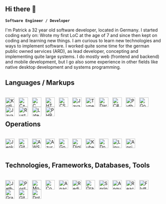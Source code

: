 ## Hi there 👋

**`Software Engineer / Developer`**

I'm Patrick a 32 year old software developer, located in Germany. I started coding early on: Wrote my first LoC 
at the age of 7 and since then kept on coding and learning new things. I am curious to learn new technologies and
ways to implement software.
I worked quite some time for the german public owned services (ARD), as lead developer, concepting and implementing
quite large systems. I do mostly web (frontend and backend) and mobile development, but I go also some experience
in other fields like native desktop development and systems programming.

## Languages / Markups
<br/>

<img align="left" width="30px" style="padding-right:10px;" alt="Kotlin" src="https://cdn.jsdelivr.net/gh/devicons/devicon/icons/kotlin/kotlin-original.svg" />
<img align="left" width="30px" style="padding-right:10px;" alt="C++" src="https://cdn.jsdelivr.net/gh/devicons/devicon/icons/cplusplus/cplusplus-original.svg" />
<img align="left" width="30px" style="padding-right:10px;" alt="C" src="https://cdn.jsdelivr.net/gh/devicons/devicon/icons/c/c-original.svg" />
<img align="left" width="30px" style="padding-right:10px;" alt="HTML5" src="https://cdn.jsdelivr.net/gh/devicons/devicon/icons/html5/html5-original.svg" />
<img align="left" width="30px" style="padding-right:10px;" alt="CSS3" src="https://cdn.jsdelivr.net/gh/devicons/devicon/icons/css3/css3-original.svg" />
<img align="left" width="30px" style="padding-right:10px;" alt="JavaScript" src="https://cdn.jsdelivr.net/gh/devicons/devicon/icons/javascript/javascript-original.svg" />
<img align="left" width="30px" style="padding-right:10px;" alt="TypeScript" src="https://cdn.jsdelivr.net/gh/devicons/devicon/icons/typescript/typescript-original.svg" />
<img align="left" width="30px" style="padding-right:10px;" alt="Dart" src="https://cdn.jsdelivr.net/gh/devicons/devicon/icons/dart/dart-original.svg" />
<img align="left" width="30px" style="padding-right:10px;" alt="C#" src="https://cdn.jsdelivr.net/gh/devicons/devicon/icons/csharp/csharp-original.svg" />
<img align="left" width="30px" style="padding-right:10px;" alt="Python" src="https://cdn.jsdelivr.net/gh/devicons/devicon/icons/python/python-original.svg" />
<img align="left" width="30px" style="padding-right:10px;" alt="Go" src="https://cdn.jsdelivr.net/gh/devicons/devicon/icons/go/go-original.svg" />
<img align="left" width="30px" style="padding-right:10px;" alt="Java" src="https://cdn.jsdelivr.net/gh/devicons/devicon/icons/java/java-original.svg" />
<img align="left" width="30px" style="padding-right:10px;" alt="Rust" src="https://cdn.jsdelivr.net/gh/devicons/devicon/icons/rust/rust-plain.svg" />
<img align="left" width="30px" style="padding-right:10px;" alt="Latex" src="https://cdn.jsdelivr.net/gh/devicons/devicon/icons/latex/latex-original.svg" />
<img  align="left" width="30px" style="padding-right:10px;" alt="PHP" src="https://cdn.jsdelivr.net/gh/devicons/devicon/icons/php/php-original.svg" />
<br/>
<br/>

#

## Operations
<br/>
<img align="left" width="30px" style="padding-right:10px;" alt="Jenkins" src="https://cdn.jsdelivr.net/gh/devicons/devicon/icons/jenkins/jenkins-original.svg" />
<img align="left" width="30px" style="padding-right:10px;" alt="GitHub" src="https://cdn.jsdelivr.net/gh/devicons/devicon/icons/github/github-original.svg" />
<img align="left" width="30px" style="padding-right:10px;" alt="AWS" src="https://cdn.jsdelivr.net/gh/devicons/devicon/icons/amazonwebservices/amazonwebservices-original.svg" />
<img align="left" width="30px" style="padding-right:10px;" alt="Azure" src="https://cdn.jsdelivr.net/gh/devicons/devicon/icons/azure/azure-original.svg" />
<img align="left" width="30px" style="padding-right:10px;" alt="Google Cloud" src="https://cdn.jsdelivr.net/gh/devicons/devicon/icons/googlecloud/googlecloud-original.svg" />
<img align="left" width="30px" style="padding-right:10px;" alt="Digital Ocean" src="https://cdn.jsdelivr.net/gh/devicons/devicon/icons/digitalocean/digitalocean-original.svg" />
<img align="left" width="30px" style="padding-right:10px;" alt="Kubernetes" src="https://cdn.jsdelivr.net/gh/devicons/devicon/icons/kubernetes/kubernetes-plain.svg" />
<img align="left" width="30px" style="padding-right:10px;" alt="Docker" src="https://cdn.jsdelivr.net/gh/devicons/devicon/icons/docker/docker-original.svg" />
<img align="left" width="30px" style="padding-right:10px;" alt="Linux" src="https://cdn.jsdelivr.net/gh/devicons/devicon/icons/linux/linux-original.svg" />
<img  align="left" width="30px" style="padding-right:10px;" alt="Ansible" src="https://cdn.jsdelivr.net/gh/devicons/devicon/icons/ansible/ansible-original.svg" />
<br/>
<br/>

#

## Technologies, Frameworks, Databases, Tools
<br/>
<img align="left" width="30px" style="padding-right:10px;" alt="Jetbrains" src="https://cdn.jsdelivr.net/gh/devicons/devicon/icons/jetbrains/jetbrains-original.svg" />
<img align="left" width="30px" style="padding-right:10px;" alt="Postgresql" src="https://cdn.jsdelivr.net/gh/devicons/devicon/icons/postgresql/postgresql-original.svg" />
<img align="left" width="30px" style="padding-right:10px;" alt="MongoDB" src="https://cdn.jsdelivr.net/gh/devicons/devicon/icons/mongodb/mongodb-original.svg" />
<img align="left" width="30px" style="padding-right:10px;" alt="CouchDB" src="https://cdn.jsdelivr.net/gh/devicons/devicon/icons/couchdb/couchdb-original.svg" />
<img align="left" width="30px" style="padding-right:10px;" alt="Apache Kafka" src="https://cdn.jsdelivr.net/gh/devicons/devicon/icons/apachekafka/apachekafka-original.svg" />
<img align="left" width="30px" style="padding-right:10px;" alt="Redis" src="https://cdn.jsdelivr.net/gh/devicons/devicon/icons/redis/redis-original.svg" />
<img align="left" width="30px" style="padding-right:10px;" alt="Oracle" src="https://cdn.jsdelivr.net/gh/devicons/devicon/icons/oracle/oracle-original.svg" />
<img align="left" width="30px" style="padding-right:10px;" alt="Spring" src="https://cdn.jsdelivr.net/gh/devicons/devicon/icons/spring/spring-original.svg" />
<img align="left" width="30px" style="padding-right:10px;" alt="AngularJS" src="https://cdn.jsdelivr.net/gh/devicons/devicon/icons/angularjs/angularjs-original.svg" />
<img align="left" width="30px" style="padding-right:10px;" alt="React" src="https://cdn.jsdelivr.net/gh/devicons/devicon/icons/react/react-original.svg" />
<img align="left" width="30px" style="padding-right:10px;" alt="Flutter" src="https://cdn.jsdelivr.net/gh/devicons/devicon/icons/flutter/flutter-original.svg" />
<img align="left" width="30px" style="padding-right:10px;" alt="Gradle" src="https://cdn.jsdelivr.net/gh/devicons/devicon/icons/gradle/gradle-plain.svg" />
<img align="left" width="30px" style="padding-right:10px;" alt="Git" src="https://cdn.jsdelivr.net/gh/devicons/devicon/icons/git/git-original.svg" />
<img align="left" width="30px" style="padding-right:10px;" alt="Dotnet" src="https://cdn.jsdelivr.net/gh/devicons/devicon/icons/dot-net/dot-net-original.svg" />

<br/>
<br/>

#


